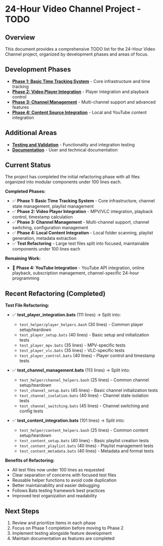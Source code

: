 # 24-Hour Video Channel Project - TODO

## Overview

This document provides a comprehensive TODO list for the 24-Hour Video Channel project, organized by development phases and areas of focus.

## Development Phases

- **[Phase 1: Basic Time Tracking System](docs/todo/phase1.md)** - Core infrastructure and time tracking
- **[Phase 2: Video Player Integration](docs/todo/phase2.md)** - Player integration and playback control
- **[Phase 3: Channel Management](docs/todo/phase3.md)** - Multi-channel support and advanced features
- **[Phase 4: Content Source Integration](docs/todo/phase4.md)** - Local and YouTube content integration

## Additional Areas

- **[Testing and Validation](docs/todo/testing.md)** - Functionality and integration testing
- **[Documentation](docs/todo/documentation.md)** - User and technical documentation

## Current Status

The project has completed the initial refactoring phase with all files organized into modular components under 100 lines each. 

**Completed Phases:**
- ✅ **Phase 1: Basic Time Tracking System** - Core infrastructure, channel state management, playlist management
- ✅ **Phase 2: Video Player Integration** - MPV/VLC integration, playback control, timestamp calculation
- ✅ **Phase 3: Channel Management** - Multi-channel support, channel switching, configuration management
- ✅ **Phase 4: Local Content Integration** - Local folder scanning, playlist generation, metadata extraction
- ✅ **Test Refactoring** - Large test files split into focused, maintainable components under 100 lines each

**Remaining Work:**
- 🔄 **Phase 4: YouTube Integration** - YouTube API integration, online playback, subscription management, channel-specific 24-hour programming

## Recent Refactoring (Completed)

**Test File Refactoring:**
- ✅ **test_player_integration.bats** (111 lines) → Split into:
  - `test_helper/player_helpers.bash` (30 lines) - Common player setup/teardown
  - `test_player_setup.bats` (40 lines) - Basic setup and initialization tests
  - `test_player_mpv.bats` (35 lines) - MPV-specific tests
  - `test_player_vlc.bats` (35 lines) - VLC-specific tests
  - `test_player_control.bats` (40 lines) - Player control and timestamp tests

- ✅ **test_channel_management.bats** (113 lines) → Split into:
  - `test_helper/channel_helpers.bash` (25 lines) - Common channel setup/teardown
  - `test_channel_setup.bats` (45 lines) - Basic channel initialization tests
  - `test_channel_isolation.bats` (40 lines) - Channel state isolation tests
  - `test_channel_switching.bats` (45 lines) - Channel switching and config tests

- ✅ **test_content_integration.bats** (101 lines) → Split into:
  - `test_helper/content_helpers.bash` (25 lines) - Common content setup/teardown
  - `test_content_setup.bats` (40 lines) - Basic playlist creation tests
  - `test_content_playlist.bats` (40 lines) - Playlist management tests
  - `test_content_metadata.bats` (40 lines) - Metadata and format tests

**Benefits of Refactoring:**
- All test files now under 100 lines as requested
- Clear separation of concerns with focused test files
- Reusable helper functions to avoid code duplication
- Better maintainability and easier debugging
- Follows Bats testing framework best practices
- Improved test organization and readability

## Next Steps

1. Review and prioritize items in each phase
2. Focus on Phase 1 completion before moving to Phase 2
3. Implement testing alongside feature development
4. Maintain documentation as features are completed
